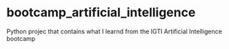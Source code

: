 # bootcamp_artificial_intelligence
Python projec that contains what I learnd from the IGTI Artificial Intelligence bootcamp
